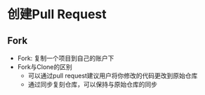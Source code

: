 # 创建Pull Request

## Fork

- Fork: 复制一个项目到自己的账户下
- Fork与Clone的区别
  - 可以通过pull request建议用户将你修改的代码更改到原始仓库
  - 通过同步复刻仓库，可以保持与原始仓库的同步

